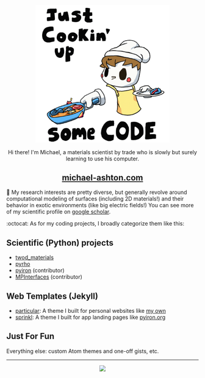 <p align="center">
  <img src="Github_banner.gif" width="350px"/>
</p>

<p align="center">
  Hi there! I'm Michael, a materials scientist by trade who is slowly but surely learning to use his computer.
</p>

<h2 align="center">
  <a href="https://www.michael-ashton.com">michael-ashton.com</a>
</h2>

:microscope: My research interests are pretty diverse, but generally revolve around
computational modeling of surfaces (including 2D materials!) and their behavior in exotic environments (like big electric fields!)
You can see more of my scientific profile on [google scholar](https://scholar.google.com/citations?user=SgAQKZIAAAAJ&hl=en).

:octocat: As for my coding projects, I broadly categorize them like this:

Scientific (Python) projects
---
- [twod_materials](https://github.com/ashtonmv/twod_materials)
- [pyrho](https://github.com/ashtonmv/pyrho)
- [pyiron](https://github.com/pyiron/pyiron) (contributor)
- [MPInterfaces](https://github.com/henniggroup/mpinterfaces) (contributor)

Web Templates (Jekyll)
---
- [particular](https://github.com/ashtonmv/particular): A theme I built for personal websites like [my own](https://www.michael-ashton.com)
- [sprinkl](https://github.com/ashtonmv/sprinkl): A theme I built for app landing pages like [pyiron.org](https://pyiron.org)

Just For Fun
---
Everything else: custom Atom themes and one-off gists, etc.
</p>

---

<p align="center">
  <img src="https://github-readme-stats.vercel.app/api?username=ashtonmv&show_icons=true&theme=radical)](https://github.com/anuraghazra/github-readme-stats"/>
</p>
